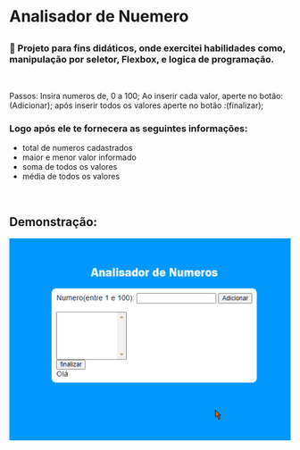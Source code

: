 # Analisador de Nuemero
##

### 🏁 Projeto para fins didáticos, onde exercitei habilidades como, manipulação por seletor, Flexbox, e logica de programação.
<br>

Passos:
Insira numeros de, 0 a 100;
Ao inserir cada valor, aperte no botão: (Adicionar);
após inserir todos os valores aperte no botão :(finalizar);
<br>
 ### Logo após ele te fornecera as seguintes informações:
  * total de numeros cadastrados
  * maior e menor valor informado
  * soma de todos os valores
  * média de todos os valores
  <br>
  
  ## Demonstração:

<img src = "image\registro Animation.gif">
